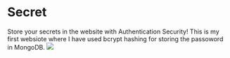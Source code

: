 # Secret
Store your secrets in the website with Authentication Security!
This is my first websiote where I have used bcrypt hashing for storing the passoword in MongoDB.
<img src="Secret/views/Screenshot (12)">
